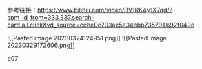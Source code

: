 
```toc
```
参考链接：https://www.bilibili.com/video/BV1RK4y1X7qd/?spm_id_from=333.337.search-card.all.click&vd_source=ccbe0c793ac5e34ebb735794692f049e

![[Pasted image 20230324124951.png]]
![[Pasted image 20230329172606.png]]


p07